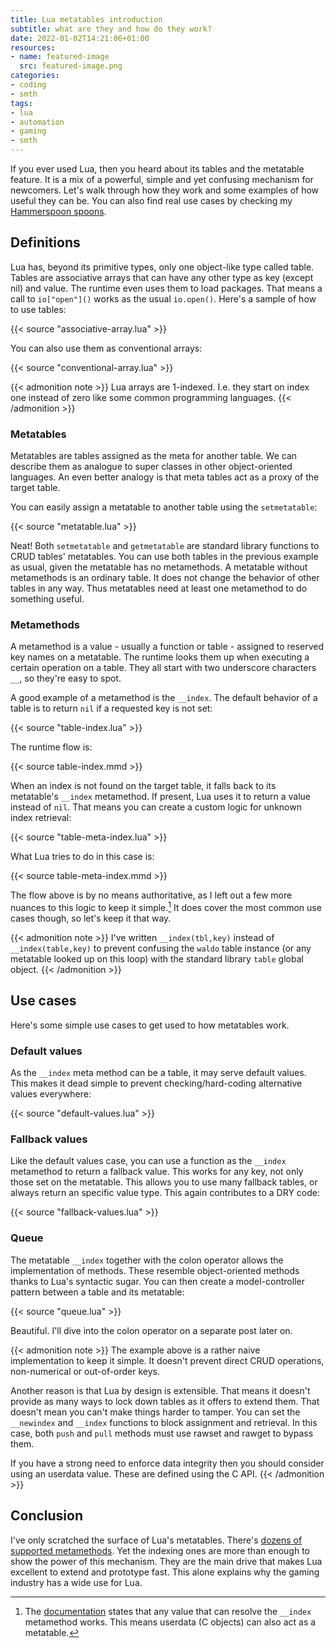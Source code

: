 ```yaml
---
title: Lua metatables introduction
subtitle: what are they and how do they work?
date: 2022-01-02T14:21:06+01:00
resources:
- name: featured-image
  src: featured-image.png
categories:
- coding
- smth
tags:
- lua
- automation
- gaming
- smth
---
```


If you ever used Lua, then you heard about its tables and the metatable feature.
It is a mix of a powerful, simple and yet confusing mechanism for newcomers.
Let's walk through how they work and some examples of how useful they can be.
You can also find real use cases by checking my [Hammerspoon spoons][spoons].

<!--more-->

## Definitions

Lua has, beyond its primitive types, only one object-like type called table.
Tables are associative arrays that can have any other type as key (except nil)
and value. The runtime even uses them to load packages. That means a call
to `io["open"]()` works as the usual `io.open()`. Here's a sample of how to
use tables:

{{< source "associative-array.lua" >}}

You can also use them as conventional arrays:

{{< source "conventional-array.lua" >}}

{{< admonition note >}}
Lua arrays are 1-indexed. I.e. they start on index one instead of zero like some
common programming languages.
{{< /admonition >}}

### Metatables

Metatables are tables assigned as the meta for another table. We can describe
them as analogue to super classes in other object-oriented languages. An even
better analogy is that meta tables act as a proxy of the target table.

You can easily assign a metatable to another table using the `setmetatable`:

{{< source "metatable.lua" >}}

Neat! Both `setmetatable` and `getmetatable` are standard library functions to
CRUD tables' metatables. You can use both tables in the previous example
as usual, given the metatable has no metamethods. A metatable without
metamethods is an ordinary table. It does not change the behavior of other
tables in any way. Thus metatables need at least one metamethod to do something
useful.

### Metamethods

A metamethod is a value - usually a function or table - assigned to reserved
key names on a metatable. The runtime looks them up when executing a certain
operation on a table. They all start with two underscore characters `__`, so
they're easy to spot.

A good example of a metamethod is the `__index`. The default behavior of a table
is to return `nil` if a requested key is not set:

{{< source "table-index.lua" >}}

The runtime flow is:

{{< source table-index.mmd >}}

When an index is not found on the target table, it falls back to its metatable's
`__index` metamethod. If present, Lua uses it to return a value instead of
`nil`. That means you can create a custom logic for unknown index retrieval:

{{< source "table-meta-index.lua" >}}

What Lua tries to do in this case is:

{{< source table-meta-index.mmd >}}

The flow above is by no means authoritative, as I left out a few more nuances to
this logic to keep it simple.[^metaindex] It does cover the most common use
cases though, so let's keep it that way.

{{< admonition note >}}
I've written `__index(tbl,key)` instead of `__index(table,key)` to prevent
confusing the `waldo` table instance (or any metatable looked up on this
loop) with the standard library `table` global object.
{{< /admonition >}}

[^metaindex]: The [documentation][docs-meta] states that any value that can
resolve the `__index` metamethod works. This means userdata (C objects) can also
act as a metatable.

## Use cases

Here's some simple use cases to get used to how metatables work.

### Default values

As the `__index` meta method can be a table, it may serve default values. This
makes it dead simple to prevent checking/hard-coding alternative values
everywhere:

{{< source "default-values.lua" >}}

### Fallback values

Like the default values case, you can use a function as the `__index` metamethod
to return a fallback value. This works for any key, not only those set on the
metatable. This allows you to use many fallback tables, or always return an
specific value type. This again contributes to a DRY code:

{{< source "fallback-values.lua" >}}

### Queue

The metatable `__index` together with the colon operator allows the
implementation of methods. These resemble object-oriented methods thanks to
Lua's syntactic sugar. You can then create a model-controller pattern between a
table and its metatable:

{{< source "queue.lua" >}}

Beautiful. I'll dive into the colon operator on a separate post later on.

{{< admonition note >}}
The example above is a rather naive implementation to keep it simple. It doesn't
prevent direct CRUD operations, non-numerical or out-of-order keys.

Another reason is that Lua by design is extensible. That means it doesn't
provide as many ways to lock down tables as it offers to extend them. That
doesn't mean you can't make things harder to tamper. You can set the `__newindex`
and `__index` functions to block assignment and retrieval. In this case, both
`push` and `pull` methods must use rawset and rawget to bypass them.

If you have a strong need to enforce data integrity then you should consider
using an userdata value. These are defined using the C API.
{{< /admonition >}}

## Conclusion

I've only scratched the surface of Lua's metatables.
There's [dozens of supported metamethods][docs-meta].
Yet the indexing ones are more than enough to show the power of this mechanism.
They are the main drive that makes Lua excellent to extend and prototype fast.
This alone explains why the gaming industry has a wide use for Lua.

[spoons]: https://github.com/wwmoraes/spoons
[docs-meta]: https://www.lua.org/manual/5.4/manual.html#2.4
